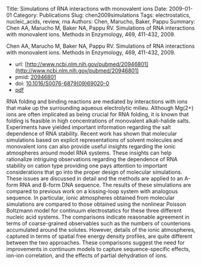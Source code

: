 Title: Simulations of RNA interactions with monovalent ions
Date: 2009-01-01
Category: Publications
Slug: chen2009simulations
Tags: electrostatics, nucleic_acids, review, rna
Authors: Chen, Marucho, Baker, Pappu
Summary: Chen AA, Marucho M, Baker NA, Pappu RV. Simulations of RNA interactions with monovalent ions. Methods in Enzymology, 469, 411-432, 2009. 

Chen AA, Marucho M, Baker NA, Pappu RV. Simulations of RNA interactions with monovalent ions. Methods in Enzymology, 469, 411-432, 2009. 

* url: [http://www.ncbi.nlm.nih.gov/pubmed/20946801](http://www.ncbi.nlm.nih.gov/pubmed/20946801)
* pmid: [20946801](20946801)
* doi: [10.1016/S0076-6879(09)69020-0](10.1016/S0076-6879(09)69020-0)
* [pdf](http://sobolevnrm.github.io/papers/chen2009simulations.pdf)

RNA folding and binding reactions are mediated by interactions with ions that make up the surrounding aqueous electrolytic milieu. Although Mg(2+) ions are often implicated as being crucial for RNA folding, it is known that folding is feasible in high concentrations of monovalent alkali-halide salts. Experiments have yielded important information regarding the salt dependence of RNA stability. Recent work has shown that molecular simulations based on explicit representations of solvent molecules and monovalent ions can also provide useful insights regarding the ionic atmospheres around model RNA systems. These insights can help rationalize intriguing observations regarding the dependence of RNA stability on cation type providing one pays attention to important considerations that go into the proper design of molecular simulations. These issues are discussed in detail and the methods are applied to an A-form RNA and B-form DNA sequence. The results of these simulations are compared to previous work on a kissing-loop system with analogous sequence. In particular, ionic atmospheres obtained from molecular simulations are compared to those obtained using the nonlinear Poisson Boltzmann model for continuum electrostatics for these three different nucleic acid systems. The comparisons indicate reasonable agreement in terms of coarse-grained observables such as the numbers of counterions accumulated around the solutes. However, details of the ionic atmospheres, captured in terms of spatial free energy density profiles, are quite different between the two approaches. These comparisons suggest the need for improvements in continuum models to capture sequence-specific effects, ion-ion correlation, and the effects of partial dehydration of ions.
